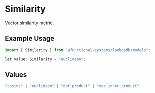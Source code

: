 # Similarity

Vector similarity metric.

## Example Usage

```typescript
import { Similarity } from "@functional-systems/lambdadb/models";

let value: Similarity = "euclidean";
```

## Values

```typescript
"cosine" | "euclidean" | "dot_product" | "max_inner_product"
```
